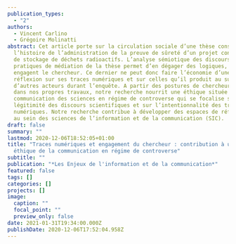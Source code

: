 ```yaml
---
publication_types:
  - "2"
authors:
  - Vincent Carlino
  - Grégoire Molinatti
abstract: Cet article porte sur la circulation sociale d’une thèse consacrée à
  l’histoire de l’administration de la preuve de sûreté d’un projet controversé
  de stockage de déchets radioactifs. L’analyse sémiotique des discours et des
  pratiques de médiation de la thèse permet d’en dégager des logiques, qui
  engagent le chercheur. Ce dernier ne peut donc faire l’économie d’une
  réflexion sur ses traces numériques et sur celles qu’il produit au sujet
  d’autres acteurs durant l’enquête. A partir des postures de chercheur adoptées
  dans nos propres travaux, notre recherche nourrit une éthique située de la
  communication des sciences en régime de controverse qui se focalise sur la
  légitimité des discours scientifiques et sur l’intentionnalité des traces
  numériques. Notre recherche contribue à développer des espaces de réflexivité
  au sein des sciences de l’information et de la communication (SIC).
draft: false
summary: ""
lastmod: 2020-12-06T18:52:05+01:00
title: "Traces numériques et engagement du chercheur : contribution à une
  éthique de la communication en régime de controverse"
subtitle: ""
publication: "*Les Enjeux de l'information et de la communication*"
featured: false
tags: []
categories: []
projects: []
image:
  caption: ""
  focal_point: ""
  preview_only: false
date: 2021-01-31T19:34:00.000Z
publishDate: 2020-12-06T17:52:04.958Z
---
```

